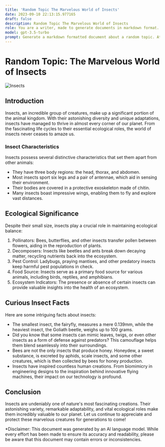 ```yaml
---
title: 'Random Topic The Marvelous World of Insects'
date: 2023-09-10 22:13:15.977165
draft: false
description: Random Topic The Marvelous World of Insects
role: You are a writer, made to generate documents in markdown format. It is very important that all of the documents you generate are in valid markdown format.
model: gpt-3.5-turbo
prompt: Generate a markdown formatted document about a random topic. At the bottom, include a disclaimer explaining that the document was generated by you. The first line of the document should be the title. Make sure that the entire document is in proper markdown format, using a mix of various tags to make the document visually appealing.
---
```


# Random Topic: The Marvelous World of Insects

![Insects](https://images.unsplash.com/photo-1568797520702-d67e68b6c2a0)

## Introduction

Insects, an incredible group of creatures, make up a significant portion of the animal kingdom. With their astonishing diversity and unique adaptations, insects have managed to thrive in almost every corner of our planet. From the fascinating life cycles to their essential ecological roles, the world of insects never ceases to amaze us.

### Insect Characteristics

Insects possess several distinctive characteristics that set them apart from other animals:

- They have three body regions: the head, thorax, and abdomen.
- Most insects sport six legs and a pair of antennae, which aid in sensing their environment.
- Their bodies are covered in a protective exoskeleton made of chitin.
- Many insects boast impressive wings, enabling them to fly and explore vast distances.

## Ecological Significance

Despite their small size, insects play a crucial role in maintaining ecological balance:

1. Pollinators: Bees, butterflies, and other insects transfer pollen between flowers, aiding in the reproduction of plants.
2. Decomposers: Insects like beetles and ants break down decaying matter, recycling nutrients back into the ecosystem.
3. Pest Control: Ladybugs, praying mantises, and other predatory insects keep harmful pest populations in check.
4. Food Source: Insects serve as a primary food source for various animals, including birds, reptiles, and amphibians.
5. Ecosystem Indicators: The presence or absence of certain insects can provide valuable insights into the health of an ecosystem.

## Curious Insect Facts

Here are some intriguing facts about insects:

- The smallest insect, the fairyfly, measures a mere 0.139mm, while the heaviest insect, the Goliath beetle, weighs up to 100 grams.
- Did you know that some insects can mimic leaves, twigs, or even other insects as a form of defense against predators? This camouflage helps them blend seamlessly into their surroundings.
- Bees are not the only insects that produce honey. Honeydew, a sweet substance, is excreted by aphids, scale insects, and some other creatures, which is then collected by bees for honey production.
- Insects have inspired countless human creations. From biomimicry in engineering designs to the inspiration behind innovative flying machines, their impact on our technology is profound.

## Conclusion

Insects are undeniably one of nature's most fascinating creations. Their astonishing variety, remarkable adaptability, and vital ecological roles make them incredibly valuable to our planet. Let us continue to appreciate and protect these marvelous creatures for generations to come!

*Disclaimer: This document was generated by an AI language model. While every effort has been made to ensure its accuracy and readability, please be aware that this document may contain errors or inconsistencies.